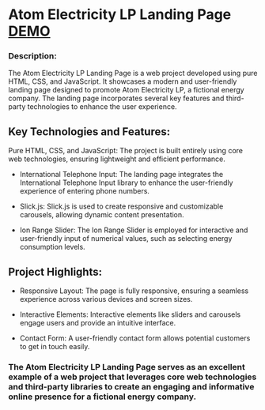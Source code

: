 # Atom Electricity LP Landing Page [DEMO](https://gretoq.github.io/atom_electricity_lp/)

### Description:

The Atom Electricity LP Landing Page is a web project developed using pure HTML, CSS, and JavaScript. It showcases a modern and user-friendly landing page designed to promote Atom Electricity LP, a fictional energy company. The landing page incorporates several key features and third-party technologies to enhance the user experience.

## Key Technologies and Features:

Pure HTML, CSS, and JavaScript: The project is built entirely using core web technologies, ensuring lightweight and efficient performance.

- International Telephone Input: The landing page integrates the International Telephone Input library to enhance the user-friendly experience of entering phone numbers.

- Slick.js: Slick.js is used to create responsive and customizable carousels, allowing dynamic content presentation.

- Ion Range Slider: The Ion Range Slider is employed for interactive and user-friendly input of numerical values, such as selecting energy consumption levels.

## Project Highlights:

- Responsive Layout: The page is fully responsive, ensuring a seamless experience across various devices and screen sizes.

- Interactive Elements: Interactive elements like sliders and carousels engage users and provide an intuitive interface.

- Contact Form: A user-friendly contact form allows potential customers to get in touch easily.

### The Atom Electricity LP Landing Page serves as an excellent example of a web project that leverages core web technologies and third-party libraries to create an engaging and informative online presence for a fictional energy company.
